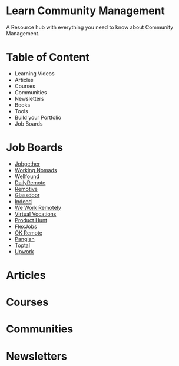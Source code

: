 # Learn Community Management
A Resource hub with everything you need to know about Community Management. 

# Table of Content
- Learning Videos
- Articles
- Courses 
- Communities
- Newsletters
- Books
- Tools
- Build your Portfolio
- Job Boards

# Job Boards
- [Jobgether](https://jobgether.com/) 
- [Working Nomads](https://www.workingnomads.com/jobs) 
- [Wellfound](https://wellfound.com/jobs) 
- [DailyRemote](https://dailyremote.com/) 
- [Remotive](https://remotive.com/) 
- [Glassdoor](https://www.glassdoor.com/Job/index.htm) 
- [Indeed](https://indeed.com/) 
- [We Work Remotely](https://weworkremotely.com/) 
- [Virtual Vocations](https://www.virtualvocations.com/) 
- [Product Hunt](https://www.producthunt.com/) 
- [FlexJobs](https://www.flexjobs.com/homeVariant/t2)
- [OK Remote](https://remoteok.com/)
- [Pangian](https://pangian.com/daffodil/)
- [Toptal](https://www.toptal.com/) 
- [Upwork](https://www.upwork.com/)

# Articles 

# Courses 

# Communities 

# Newsletters 
